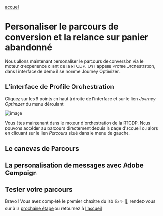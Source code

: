 [accueil](README.md)



Personaliser le parcours de conversion et la relance sur panier abandonné
=========================================================================


Nous allons maintenant personaliser le parcours de conversion via le moteur d'experience client de la RTCDP. On l'appelle Profile Orchestration, dans l'interface de demo il se nomme Journey Optimizer.



## L'interface de Profile Orchestration

Cliquez sur les 9 points en haut à droite de l'interface et sur le lien _Journey Optimizer_ du menu déroulant

![image](https://user-images.githubusercontent.com/40355195/216600072-bdbc3a9e-e702-4d77-832f-5f2c07de1f3c.png)


Vous êtes maintenant dans le moteur d'orchestration de la RTCDP. 
Nous pouvons accéder au parcours directement depuis la page d'accueil ou alors en cliquant sur le lien _Parcours_ situé dans le menu de gauche.


## Le canevas de Parcours




## La personalisation de messages avec Adobe Campaign 



## Tester votre parcours



Bravo ! Vous avez complété le premier chapitre du lab :+1: :sparkles: :tada:, rendez-vous sur à la [prochaine étape](ca-lab1-cross-sell.md) ou retournez à [l'accueil](Readme.md)

